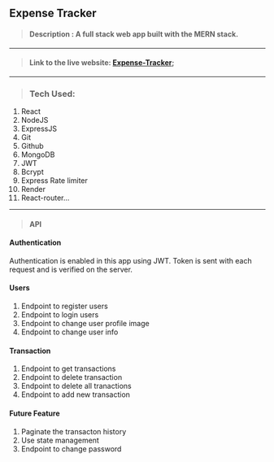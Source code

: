 ## Expense Tracker


> #### Description : A full stack web app built with the MERN stack.
___

> #### Link to the live website: [Expense-Tracker](https://expense-tracker-n9i6.onrender.com/ "ET live site");
___

> ### Tech Used:
1. React
2. NodeJS
3. ExpressJS
4. Git
5. Github
6. MongoDB
7. JWT
8. Bcrypt
9. Express Rate limiter
10. Render
11. React-router...
___


>#### API
#### Authentication
Authentication is enabled in this app using JWT.
Token is sent with each request and is verified on the server.
#### Users
1. Endpoint to register users
2. Endpoint to login users
3. Endpoint to change user profile image
4. Endpoint to change user info
#### Transaction
1. Endpoint to get transactions 
2. Endpoint to delete transaction
3. Endpoint to delete all tranactions
4. Endpoint to add new transaction

#### Future Feature
1. Paginate the transacton history
2. Use state management
3. Endpoint to change password